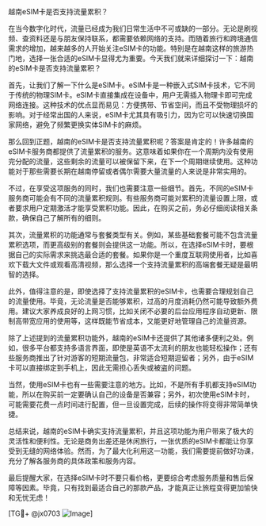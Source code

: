 越南eSIM卡是否支持流量累积？

在当今数字化时代，流量已经成为我们日常生活中不可或缺的一部分。无论是刷视频、查资料还是与朋友保持联系，都需要依赖网络的支持。而随着旅行和跨境通信需求的增加，越来越多的人开始关注eSIM卡的功能。特别是在越南这样的旅游热门地，选择一张合适的eSIM卡显得尤为重要。今天我们就来详细探讨一下：越南的eSIM卡是否支持流量累积？

首先，让我们了解一下什么是eSIM卡。eSIM卡是一种嵌入式SIM卡技术，它不同于传统的物理SIM卡。eSIM卡直接集成在设备中，用户无需插入物理卡即可完成网络连接。这种技术的优点显而易见：方便携带、节省空间，而且不受物理损坏的影响。对于经常出国的人来说，eSIM卡尤其具有吸引力，因为它可以快速切换国家网络，避免了频繁更换实体SIM卡的麻烦。

那么回到正题，越南的eSIM卡是否支持流量累积呢？答案是肯定的！许多越南的eSIM卡服务商都提供了流量累积的服务。这意味着如果你在一个周期内没有使用完分配的流量，这些剩余的流量可以被保留下来，在下一个周期继续使用。这种功能对于那些需要长期在越南停留或者偶尔需要大量流量的人来说是非常实用的。

不过，在享受这项服务的同时，我们也需要注意一些细节。首先，不同的eSIM卡服务商可能会有不同的流量累积规则。有些服务商可能对累积的流量设置上限，或者要求用户定期激活才能享受累积功能。因此，在购买之前，务必仔细阅读相关条款，确保自己了解所有的细则。

其次，流量累积的功能通常与套餐类型有关。例如，某些基础套餐可能不包含流量累积选项，而更高级别的套餐则会提供这一功能。所以，在选择eSIM卡时，要根据自己的实际需求来挑选最合适的套餐。如果你是一个重度互联网使用者，比如喜欢下载大文件或观看高清视频，那么选择一个支持流量累积的高端套餐无疑是最明智的选择。

此外，值得注意的是，即使选择了支持流量累积的eSIM卡，也需要合理规划自己的流量使用。毕竟，无论流量是否能够累积，过高的月度消耗仍然可能导致额外费用。建议大家养成良好的上网习惯，比如关闭不必要的后台应用程序自动更新、限制高带宽应用的使用等，这样既能节省成本，又能更好地管理自己的流量资源。

除了上述提到的流量累积功能外，越南的eSIM卡还提供了其他诸多便利之处。例如，很多平台都支持多语言界面，即使是英语不太流利的朋友也能轻松操作；还有些服务商推出了针对游客的短期流量包，非常适合短期逗留者；另外，由于eSIM卡可以直接绑定到手机上，因此无需担心丢失或被盗的问题。

当然，使用eSIM卡也有一些需要注意的地方。比如，不是所有手机都支持eSIM功能，所以在购买前一定要确认自己的设备是否兼容；另外，初次使用eSIM卡时，可能需要花费一点时间进行配置，但一旦设置完成，后续的操作将变得非常简单快捷。

总结来说，越南的eSIM卡确实支持流量累积，并且这项功能为用户带来了极大的灵活性和便利性。无论是商务出差还是休闲旅行，一张优质的eSIM卡都能让你享受到无缝的网络体验。然而，为了最大化利用这一功能，我们需要提前做好功课，充分了解各服务商的具体政策和服务内容。

最后提醒大家，在选择eSIM卡时不要只看价格，更要综合考虑服务质量和售后保障等因素。毕竟，只有找到最适合自己的那款产品，才能真正让旅程变得更加愉快和无忧无虑！

[TG💪+ @jx0703 ![Image](https://github.com/user-attachments/assets/dbca1d08-cadb-493c-b0ec-ad6f7a83f270)]